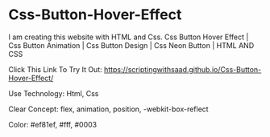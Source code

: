 # Css-Button-Hover-Effect
I am creating this website with HTML and Css. Css Button Hover Effect | Css Button Animation | Css Button Design | Css Neon Button | HTML AND CSS


Click This Link To Try It Out: https://scriptingwithsaad.github.io/Css-Button-Hover-Effect/

Use Technology: 
Html, Css

Clear Concept: 
flex, animation, position, -webkit-box-reflect

Color: 
#ef81ef, 
#fff, 
#0003
